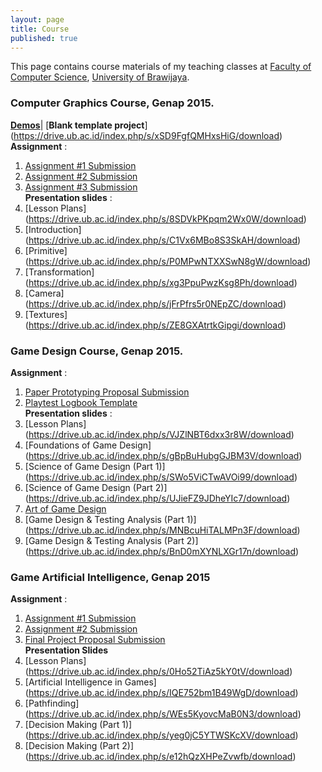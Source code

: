 ```yaml
---
layout: page
title: Course
published: true
---
```


This page contains course materials of my teaching classes at [Faculty of Computer Science](http://ptiik.ub.ac.id), [University of Brawijaya](http://www.ub.ac.id).

### Computer Graphics Course, Genap 2015.  
[**Demos**](https://github.com/eriqadams/computer-graphics)|
[**Blank template project**] (https://drive.ub.ac.id/index.php/s/xSD9FgfQMHxsHiG/download)  
**Assignment** :  
1. [Assignment #1 Submission](http://goo.gl/VAdskU)  
2. [Assignment #2 Submission](http://goo.gl/xsa7t0)   
3. [Assignment #3 Submission](https://goo.gl/vxJENa)   
**Presentation slides** :  
1. [Lesson Plans] (https://drive.ub.ac.id/index.php/s/8SDVkPKpqm2Wx0W/download)  
2. [Introduction] (https://drive.ub.ac.id/index.php/s/C1Vx6MBo8S3SkAH/download)  
3. [Primitive] (https://drive.ub.ac.id/index.php/s/P0MPwNTXXSwN8gW/download)  
4. [Transformation] (https://drive.ub.ac.id/index.php/s/xg3PpuPwzKsg8Ph/download)  
5. [Camera] (https://drive.ub.ac.id/index.php/s/jFrPfrs5r0NEpZC/download)  
6. [Textures] (https://drive.ub.ac.id/index.php/s/ZE8GXAtrtkGipgi/download)  

### Game Design Course, Genap 2015.
**Assignment** :   
1. [Paper Prototyping Proposal Submission](http://goo.gl/UskSWK)   
2. [Playtest Logbook Template](https://drive.ub.ac.id/index.php/s/KzkIKaDRG8T7LdO/download)  
**Presentation slides** :  
1. [Lesson Plans] (https://drive.ub.ac.id/index.php/s/VJZlNBT6dxx3r8W/download)  
2. [Foundations of Game Design] (https://drive.ub.ac.id/index.php/s/gBpBuHubgGJBM3V/download)  
3. [Science of Game Design (Part 1)] (https://drive.ub.ac.id/index.php/s/SWo5ViCTwAVOi99/download)  
4. [Science of Game Design (Part 2)] (https://drive.ub.ac.id/index.php/s/UJieFZ9JDheYIc7/download)  
5. [Art of Game Design](https://drive.ub.ac.id/index.php/s/G9IJCC4msnH0XwC/download)   
6. [Game Design & Testing Analysis (Part 1)] (https://drive.ub.ac.id/index.php/s/MNBcuHiTALMPn3F/download)  
7. [Game Design & Testing Analysis (Part 2)] (https://drive.ub.ac.id/index.php/s/BnD0mXYNLXGr17n/download)  

### Game Artificial Intelligence, Genap 2015
**Assignment** :  
1. [Assignment #1 Submission](http://goo.gl/neFbbg)  
2. [Assignment #2 Submission](http://goo.gl/uD7Uvm)   
3. [Final Project Proposal Submission](http://goo.gl/2eW7Be)   
**Presentation Slides**   
1. [Lesson Plans] (https://drive.ub.ac.id/index.php/s/0Ho52TiAz5kY0tV/download)   
2. [Artificial Intelligence in Games] (https://drive.ub.ac.id/index.php/s/IQE752bm1B49WgD/download)   
3. [Pathfinding] (https://drive.ub.ac.id/index.php/s/WEs5KyovcMaB0N3/download)   
4. [Decision Making (Part 1)] (https://drive.ub.ac.id/index.php/s/yeg0jC5YTWSKcXV/download)   
5. [Decision Making (Part 2)] (https://drive.ub.ac.id/index.php/s/e12hQzXHPeZvwfb/download)   

